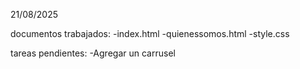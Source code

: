 21/08/2025

documentos trabajados:
-index.html
-quienessomos.html
-style.css




tareas pendientes:
-Agregar un carrusel




